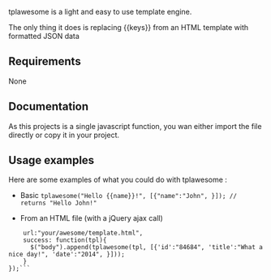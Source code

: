 tplawesome is a light and easy to use template engine.

The only thing it does is replacing {{keys}} from an HTML template with formatted JSON data

## Requirements

None

## Documentation

As this projects is a single javascript function, you wan either import the file directly or copy it in your project.

## Usage examples

Here are some examples of what you could do with tplawesome :

* Basic
```tplawesome("Hello {{name}}!", [{"name":"John", }]); // returns "Hello John!"```

* From an HTML file (with a jQuery ajax call)
```$.ajax({
    url:"your/awesome/template.html", 
    success: function(tpl){
      $("body").append(tplawesome(tpl, [{'id':"84684", 'title':"What a nice day!", 'date':"2014", }]));
    }
});```

